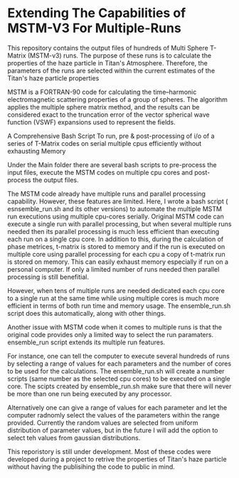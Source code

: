 # Extending The Capabilities of MSTM-V3 For Multiple-Runs

This repository contains the output files of hundreds of Multi Sphere T-Matrix (MSTM-v3) runs. The purpose of these runs is to calculate the properties of the haze particle in Titan's Atmosphere. Therefore, the parameters of the runs are selected within the current estimates of the Titan's haze particle properties 

MSTM is a FORTRAN-90 code for calculating the time–harmonic electromagnetic scattering properties of a group of spheres. The algorithm applies the multiple sphere  matrix method, and the results can be considered exact to the truncation error of the vector spherical wave function (VSWF) expansions used to represent the fields.

A Comprehensive Bash Script To run, pre & post-processing of i/o of a series of T-Matrix codes on serial multiple cpus efficiently without exhausting Memory

Under the Main folder there are several bash scripts to pre-process the input files, execute the MSTM codes on multiple cpu cores and post-process the output files.

The MSTM code already have multiple runs and parallel processing capability. However, these features are limited. 
Here, I wrote a bash script ( esnsemble_run.sh and its other versions) to automate the multiple MSTM run executions using multiple cpu-cores serially. Original MSTM code can execute a single run with parallel processing, but when several multiple runs needed then its parallel processing is much less efficient than executing each run on a single cpu core. In addition to this, during the calculation of phase metrices, t-matrix is stored to memory and if the run is executed on multiple core using parallel processing for each cpu a copy of t-matrix run is stored on memory. This can easily exhaust memory especially if run on a personal computer. If only a limited number of runs needed then parallel processing is still benefitial. 

However, when tens of multiple runs are needed dedicated each cpu core to a single run at the same time while using multiple cores is much more efficient in terms of both run time and memory usage. The ensemble_run.sh script does this automatically, along with other things. 

Another issue with MSTM code when it comes to multiple runs is that the original code provides only a limited way to select the run paramaters. ensemble_run script extends its multiple run features. 

For instance, one can tell the computer to execute several hundreds of runs by selecting a range of values for each parameters and the number of cores to be used for the calculations. The ensemble_run.sh will create a number scripts (same number as the selected cpu cores) to be executed on a single core. The scipts created by ensemble_run.sh make sure that there will never be more than one run being executed by any processor. 

Alternatively one can give a range of values for each parameter and let the computer radnomly select the values of the parameters within the range provided. Currently the random values are selected from uniform distribution of parameter values, but in the future I will add the option to select teh values from gaussian distributions.

This reporistory is still under development. Most of these codes were developed during a project to retrive the properties of Titan's haze particle without having the publisihing the code to public in mind. 
